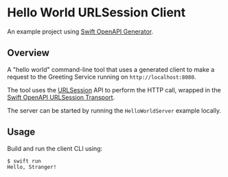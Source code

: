 # Hello World URLSession Client

An example project using [Swift OpenAPI Generator](https://github.com/apple/swift-openapi-generator).

## Overview

A "hello world" command-line tool that uses a generated client to make a request to the Greeting Service running on `http://localhost:8080`.

The tool uses the [URLSession](https://developer.apple.com/documentation/foundation/urlsession) API to perform the HTTP call, wrapped in the [Swift OpenAPI URLSession Transport](https://github.com/apple/swift-openapi-urlsession).

The server can be started by running the `HelloWorldServer` example locally.

## Usage

Build and run the client CLI using:

```
$ swift run
Hello, Stranger!
```
